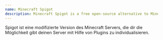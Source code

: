 ```yaml
---
name: Minecraft Spigot
description: Minecraft Spigot is a free open-source alternative to Minecraft.
---
```


Spigot ist eine modifizierte Version des Minecraft Servers, die dir die Möglichkeit gibt deinen Server mit Hilfe von Plugins zu individualisieren.
